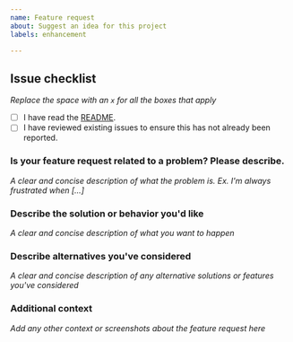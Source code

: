 ```yaml
---
name: Feature request
about: Suggest an idea for this project
labels: enhancement

---
```


## Issue checklist
_Replace the space with an `x` for all the boxes that apply_

- [ ] I have read the [README](https://github.com/NOAA-GSL/SENA-shallow-water/blob/develop/README.md).
- [ ] I have reviewed existing issues to ensure this has not already been reported.

### Is your feature request related to a problem? Please describe.

_A clear and concise description of what the problem is. Ex. I'm always frustrated when [...]_

### Describe the solution or behavior you'd like

_A clear and concise description of what you want to happen_

### Describe alternatives you've considered

_A clear and concise description of any alternative solutions or features you've considered_

### Additional context

_Add any other context or screenshots about the feature request here_
